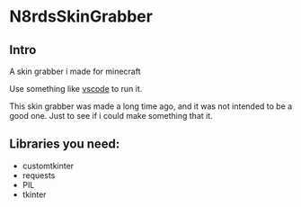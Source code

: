 # N8rdsSkinGrabber
## Intro
A skin grabber i made for minecraft

Use something like [vscode](https://code.visualstudio.com) to run it.

This skin grabber was made a long time ago, and it was not intended to be a good one. Just to see if i could make something that it.

## Libraries you need:

- customtkinter
- requests
- PIL
- tkinter
